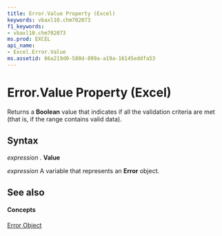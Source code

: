 ```yaml
---
title: Error.Value Property (Excel)
keywords: vbaxl10.chm702073
f1_keywords:
- vbaxl10.chm702073
ms.prod: EXCEL
api_name:
- Excel.Error.Value
ms.assetid: 66a219d0-580d-899a-a19a-16145eddfa53
---
```



# Error.Value Property (Excel)

Returns a  **Boolean** value that indicates if all the validation criteria are met (that is, if the range contains valid data).


## Syntax

 _expression_ . **Value**

 _expression_ A variable that represents an **Error** object.


## See also


#### Concepts


[Error Object](error-object-excel.md)

